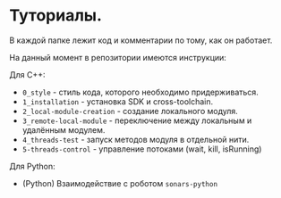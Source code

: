 # Туториалы.

В каждой папке лежит код и комментарии по тому, как он работает.

На данный момент в репозитории имеются инструкции:

Для С++:
* `0_style` 			- стиль кода, которого необходимо придерживаться.
* `1_installation` 		- установка SDK и cross-toolchain.
* `2_local-module-creation` 	- создание локального модуля.
* `3_remote-local-module` 	- переключение между локальным и удалённым модулем.
* `4_threads-test` 		- запуск методов модуля в отдельной нити.
* `5-threads-control` 		- управление потоками (wait, kill, isRunning)

Для Python:
* (Python) Взаимодействие с роботом `sonars-python` 
